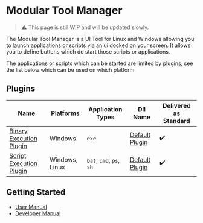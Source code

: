 # Modular Tool Manager

> :warning: This page is still WIP and will be updated slowly.

The Modular Tool Manager is a UI Tool for Linux and Windows allowing you to launch applications or scripts via an ui docked on your screen. It allows you to define buttons which do start those scripts or applications.

The applications or scripts which can be started are limited by plugins, see the list below which can be used on which platform.

## Plugins

| Name                  | Platforms | Application Types | Dll Name      | Delivered as Standard |
| --------------------- | --------- | ----------------- | ------------- | --------------------- |
| [Binary Execution Plugin][binary-execution-plugin] | Windows   | `exe`             | [Default Plugin][default-plugin] | :heavy_check_mark:    |
| [Script Execution Plugin][script-execution-plugin] | Windows, Linux | `bat`, `cmd`, `ps`, `sh` | [Default Plugin][default-plugin] | :heavy_check_mark:


## Getting Started

- [User Manual][user-manual]
- [Developer Manual][developer-manual]


[default-plugin]: ./dlls/default-plugin.md
[binary-execution-plugin]: ./plugins/binary-execution-plugin.md
[script-execution-plugin]: ./plugins/script-execution-plugin.md
[user-manual]: ./user/user-manual.md
[developer-manual]: ./developer/developer-manual.md
